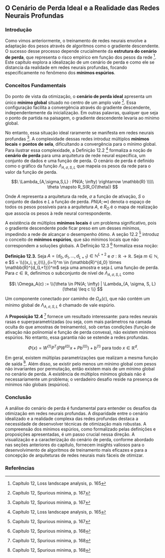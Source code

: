 ## O Cenário de Perda Ideal e a Realidade das Redes Neurais Profundas

### Introdução
Como vimos anteriormente, o treinamento de redes neurais envolve a adaptação dos pesos através de algoritmos como o gradiente descendente. O sucesso desse processo depende crucialmente da **estrutura do cenário de perda**, que representa o risco empírico em função dos pesos da rede [^1]. Este capítulo explora a idealização de um cenário de perda e como ele se distancia da realidade em redes neurais profundas, focando especificamente no fenômeno dos **mínimos espúrios**.

### Conceitos Fundamentais

Do ponto de vista da otimização, o **cenário de perda ideal** apresenta um único **mínimo global** situado no centro de um amplo vale [^3]. Essa configuração facilita a convergência através do gradiente descendente, independentemente da inicialização. Em outras palavras, qualquer que seja o ponto de partida na paisagem, o gradiente descendente levaria ao mínimo global.

No entanto, essa situação ideal raramente se manifesta em redes neurais profundas [^3]. A complexidade dessas redes introduz múltiplos **mínimos locais** e **pontos de sela**, dificultando a convergência para o mínimo global. Para ilustrar essa complexidade, a Definição 12.2 [^1] formaliza a noção de **cenário de perda** para uma arquitetura de rede neural específica, um conjunto de dados e uma função de perda. O cenário de perda é definido como o gráfico da função $\Lambda_{A,\sigma,S,L}$ que mapeia os pesos da rede para o valor da função de perda.

$$\
\Lambda_{A,\sigma,S,L} : PN(A; \infty) \rightarrow \mathbb{R} \\\\\
\theta \mapsto R_S(R_O(\theta))
$$

Onde $A$ representa a arquitetura da rede, $\sigma$ a função de ativação, $S$ o conjunto de dados e $L$ a função de perda. $PN(A; \infty)$ denota o espaço de todos os pesos possíveis para a arquitetura $A$, e $R_O$ é o mapa de realização que associa os pesos à rede neural correspondente.

A existência de múltiplos **mínimos locais** é um problema significativo, pois o gradiente descendente pode ficar preso em um desses mínimos, impedindo a rede de alcançar o desempenho ótimo. A seção 12.2 [^3] introduz o conceito de **mínimos espúrios**, que são mínimos locais que não correspondem a soluções globais. A Definição 12.3 [^4] formaliza essa noção:

**Definição 12.3.** Seja $A = (d_0, d_1, ..., d_{L+1}) \in \mathbb{N}^{L+2}$ e $\sigma: \mathbb{R} \rightarrow \mathbb{R}$. Seja $m \in \mathbb{N}$, e $S = \\{(x_i, y_i)\\}_{i=1}^m \in (\mathbb{R}^{d_0} \times \mathbb{R}^{d_{L+1}})^m$ seja uma amostra e seja $L$ uma função de perda. Para $c \in \mathbb{R}$, definimos o subconjunto de nível de $\Lambda_{A, \sigma, S, L}$ como

$$\
\Omega_A(c) := \\{\theta \in PN(A; \infty) | \Lambda_{A, \sigma, S, L}(\theta) \leq c \\}
$$

Um componente conectado por caminho de $\Omega_A(c)$, que não contém um mínimo global de $\Lambda_{A, \sigma, S, L}$ é chamado de vale espúrio.

A **Proposição 12.4** [^4] fornece um resultado interessante: para redes neurais rasas e superparametrizadas (ou seja, com mais parâmetros na camada oculta do que amostras de treinamento), sob certas condições (função de ativação não polinomial e função de perda convexa), não existem mínimos espúrios. No entanto, essa garantia não se estende a redes profundas.

$$\
\Phi(x) = W^{(1)} P^T (P W^{(0)} x + P b^{(0)}) + b^{(1)} \text{ para todo } x \in \mathbb{R}^d.
$$

Em geral, existem múltiplas parametrizações que realizam a mesma função de saída [^4]. Além disso, se existir pelo menos um mínimo global com pesos não invariantes por permutação, então existem mais de um mínimo global no cenário de perda. A existência de múltiplos mínimos globais não é necessariamente um problema; o verdadeiro desafio reside na presença de mínimos não globais (espúrios).

### Conclusão

A análise do cenário de perda é fundamental para entender os desafios da otimização em redes neurais profundas. A disparidade entre o cenário idealizado e a realidade complexa das redes profundas destaca a necessidade de desenvolver técnicas de otimização mais robustas. A compreensão dos mínimos espúrios, como formalizado pelas definições e proposições apresentadas, é um passo crucial nessa direção. A visualização e a caracterização do cenário de perda, conforme abordado nas seções anteriores do capítulo, fornecem insights valiosos para o desenvolvimento de algoritmos de treinamento mais eficazes e para a concepção de arquiteturas de redes neurais mais fáceis de otimizar.

### Referências
[^1]: Capítulo 12, Loss landscape analysis, p. 165
[^2]: Capítulo 12, Loss landscape analysis, p. 166
[^3]: Capítulo 12, Spurious minima, p. 167
[^4]: Capítulo 12, Spurious minima, p. 168
[^5]: Capítulo 12, Spurious minima, p. 169
[^6]: Capítulo 12, Saddle points, p. 170
[^7]: Capítulo 12, Saddle points, p. 171
[^8]: Capítulo 12, p. 172
[^9]: Capítulo 12, p. 173
[^10]: Capítulo 12, p. 174
<!-- END -->